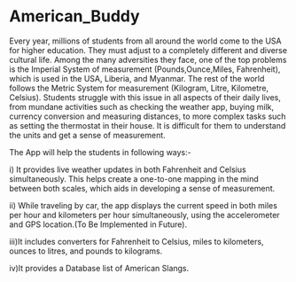 ﻿# American_Buddy
Every year, millions of students from all around the world come to
the USA for higher education. They must adjust to a completely
different and diverse cultural life. Among the many adversities they
face, one of the top problems is the Imperial System of
measurement (Pounds,Ounce,Miles, Fahrenheit), which is used in the
USA, Liberia, and Myanmar. The rest of the world follows the Metric
System for measurement (Kilogram, Litre, Kilometre, Celsius).
Students struggle with this issue in all aspects of their daily lives,
from mundane activities such as checking the weather app, buying
milk, currency conversion and measuring distances, to more complex
tasks such as setting the thermostat in their house. It is difficult for
them to understand the units and get a sense of measurement.

The App will help the students in following ways:-

i) It provides live weather updates in both Fahrenheit and Celsius
simultaneously. This helps create a one-to-one mapping in the
mind between both scales, which aids in developing a sense of
measurement.

ii) While traveling by car, the app displays the current speed in
both miles per hour and kilometers per hour simultaneously,
using the accelerometer and GPS location.(To Be Implemented in Future).

iii)It includes converters for Fahrenheit to Celsius, miles to
kilometers, ounces to litres, and pounds to kilograms.

iv)It provides a Database list of American Slangs.

